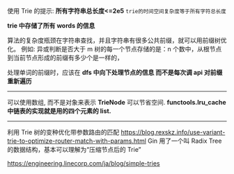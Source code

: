 使用 Trie 的提示:
**所有字符串总长度<=2e5**
`trie的时间空间复杂度等于所有字符总长度`

**trie 中存储了所有 words 的信息**

算法的复杂度瓶颈在字符串查找，并且字符串有很多公共前缀，就可以用前缀树优化。
例如: 异或判断是否大于 m
树的每一个节点存储的是：n 个数中，从根节点到当前节点形成的前缀有多少个是一样的，

处理单词的前缀时，应该在 **dfs 中向下处理节点的信息 而不是每次调 api 对前缀重新遍历**

---

可以使用数组, 而不是对象来表示 **TrieNode**
可以节省空间.
**functools.lru_cache 中链表的实现就是用的四个元素的 list.**

---

利用 Trie 树的变种优化带参数路由的匹配
https://blog.rexskz.info/use-variant-trie-to-optimize-router-match-with-params.html
Gin 用了一个叫 Radix Tree 的数据结构，基本可以理解为“压缩节点后的 Trie”

https://engineering.linecorp.com/ja/blog/simple-tries
